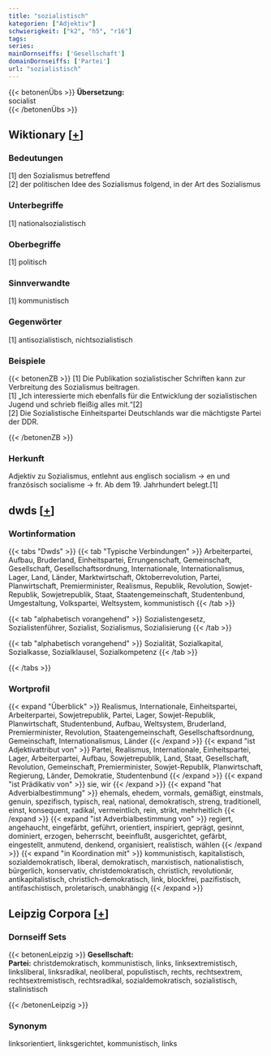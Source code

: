 ```yaml
---
title: "sozialistisch"
kategorien: ["Adjektiv"]
schwierigkeit: ["k2", "h5", "r16"]
tags:
series:
mainDornseiffs: ['Gesellschaft']
domainDornseiffs: ['Partei']
url: "sozialistisch"
---
```


{{< betonenÜbs >}}
**Übersetzung:**  
socialist  
{{< /betonenÜbs >}}

## Wiktionary [[+](https://de.wiktionary.org/wiki/sozialistisch)]

### Bedeutungen
[1] den Sozialismus betreffend  
[2] der politischen Idee des Sozialismus folgend, in der Art des Sozialismus  

### Unterbegriffe
[1] nationalsozialistisch  

### Oberbegriffe
[1] politisch  

### Sinnverwandte
[1] kommunistisch  

### Gegenwörter
[1] antisozialistisch, nichtsozialistisch  

### Beispiele
{{< betonenZB >}}
[1] Die Publikation sozialistischer Schriften kann zur Verbreitung des Sozialismus beitragen.  
[1] „Ich interessierte mich ebenfalls für die Entwicklung der sozialistischen Jugend und schrieb fleißig alles mit.“[2]  
[2] Die Sozialistische Einheitspartei Deutschlands war die mächtigste Partei der DDR.  

{{< /betonenZB >}}
### Herkunft
Adjektiv zu Sozialismus, entlehnt aus englisch socialism → en und französisch socialisme → fr. Ab dem 19. Jahrhundert belegt.[1]  



## dwds [[+](https://www.dwds.de/wb/sozialistisch)]

### Wortinformation
{{< tabs "Dwds" >}}
{{< tab "Typische Verbindungen" >}}
Arbeiterpartei, Aufbau, Bruderland, Einheitspartei, Errungenschaft, Gemeinschaft, Gesellschaft, Gesellschaftsordnung, Internationale, Internationalismus, Lager, Land, Länder, Marktwirtschaft, Oktoberrevolution, Partei, Planwirtschaft, Premierminister, Realismus, Republik, Revolution, Sowjet-Republik, Sowjetrepublik, Staat, Staatengemeinschaft, Studentenbund, Umgestaltung, Volkspartei, Weltsystem, kommunistisch
{{< /tab >}}

{{< tab "alphabetisch vorangehend" >}}
Sozialistengesetz, Sozialistenführer, Sozialist, Sozialismus, Sozialisierung
{{< /tab >}}

{{< tab "alphabetisch vorangehend" >}}
Sozialität, Sozialkapital, Sozialkasse, Sozialklausel, Sozialkompetenz
{{< /tab >}}

{{< /tabs >}}

### Wortprofil
{{< expand "Überblick" >}} Realismus, Internationale, Einheitspartei, Arbeiterpartei, Sowjetrepublik, Partei, Lager, Sowjet-Republik, Planwirtschaft, Studentenbund, Aufbau, Weltsystem, Bruderland, Premierminister, Revolution, Staatengemeinschaft, Gesellschaftsordnung, Gemeinschaft, Internationalismus, Länder {{< /expand >}}
{{< expand "ist Adjektivattribut von" >}} Partei, Realismus, Internationale, Einheitspartei, Lager, Arbeiterpartei, Aufbau, Sowjetrepublik, Land, Staat, Gesellschaft, Revolution, Gemeinschaft, Premierminister, Sowjet-Republik, Planwirtschaft, Regierung, Länder, Demokratie, Studentenbund {{< /expand >}}
{{< expand "ist Prädikativ von" >}} sie, wir {{< /expand >}}
{{< expand "hat Adverbialbestimmung" >}} ehemals, ehedem, vormals, gemäßigt, einstmals, genuin, spezifisch, typisch, real, national, demokratisch, streng, traditionell, einst, konsequent, radikal, vermeintlich, rein, strikt, mehrheitlich {{< /expand >}}
{{< expand "ist Adverbialbestimmung von" >}} regiert, angehaucht, eingefärbt, geführt, orientiert, inspiriert, geprägt, gesinnt, dominiert, erzogen, beherrscht, beeinflußt, ausgerichtet, gefärbt, eingestellt, anmutend, denkend, organisiert, realistisch, wählen {{< /expand >}}
{{< expand "in Koordination mit" >}} kommunistisch, kapitalistisch, sozialdemokratisch, liberal, demokratisch, marxistisch, nationalistisch, bürgerlich, konservativ, christdemokratisch, christlich, revolutionär, antikapitalistisch, christlich-demokratisch, link, blockfrei, pazifistisch, antifaschistisch, proletarisch, unabhängig {{< /expand >}}

## Leipzig Corpora [[+](https://corpora.uni-leipzig.de/en/res?word=sozialistisch&corpusId=deu_newscrawl-public_2018)]

### Dornseiff Sets
{{< betonenLeipzig >}}
**Gesellschaft:**  
**Partei:** christdemokratisch, kommunistisch, links, linksextremistisch, linksliberal, linksradikal, neoliberal, populistisch, rechts, rechtsextrem, rechtsextremistisch, rechtsradikal, sozialdemokratisch, sozialistisch, stalinistisch  

{{< /betonenLeipzig >}}

### Synonym
linksorientiert, linksgerichtet, kommunistisch, links

